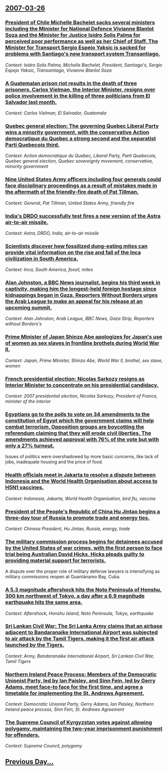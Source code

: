 ## [2007-03-26](/news/2007/03/26/index.md)

### [ President of Chile Michelle Bachelet sacks several ministers including the Minister for National Defence Vivianne Blanlot Soza and the Minister for Justice Isidro Solis Palma for perceived poor performance as well as her Chief of Staff. The Minister for Transport Sergio Espejo Yaksic is sacked for problems with Santiago's new transport system Transantiago. ](/news/2007/03/26/president-of-chile-michelle-bachelet-sacks-several-ministers-including-the-minister-for-national-defence-vivianne-blanlot-soza-and-the-mini.md)
_Context: Isidro Solis Palma, Michelle Bachelet, President, Santiago's, Sergio Espejo Yaksic, Transantiago, Vivianne Blanlot Soza_

### [ A Guatemalan prison riot results in the death of three prisoners. Carlos Vielman, the Interior Minister, resigns over police involvement in the killing of three politicians from El Salvador last month. ](/news/2007/03/26/a-guatemalan-prison-riot-results-in-the-death-of-three-prisoners-carlos-vielman-the-interior-minister-resigns-over-police-involvement-in.md)
_Context: Carlos Vielman, El Salvador, Guatemala_

### [ Quebec general election: The governing Quebec Liberal Party wins a minority government, with the conservative Action democratique du Quebec a strong second and the separatist Parti Quebecois third. ](/news/2007/03/26/quebec-general-election-the-governing-quebec-liberal-party-wins-a-minority-government-with-the-conservative-action-da-c-mocratique-du-qua-c-b.md)
_Context: Action democratique du Quebec, Liberal Party, Parti Quebecois, Quebec general election, Quebec sovereignty movement, conservative, minority government_

### [ Nine United States Army officers including four generals could face disciplinary proceedings as a result of mistakes made in the aftermath of the friendly-fire death of Pat Tillman. ](/news/2007/03/26/nine-united-states-army-officers-including-four-generals-could-face-disciplinary-proceedings-as-a-result-of-mistakes-made-in-the-aftermath.md)
_Context: General, Pat Tillman, United States Army, friendly fire_

### [ India's DRDO successfully test fires a new version of the Astra air-to-air missile. ](/news/2007/03/26/india-s-drdo-successfully-test-fires-a-new-version-of-the-astra-air-to-air-missile.md)
_Context: Astra, DRDO, India, air-to-air missile_

### [ Scientists discover how fossilized dung-eating mites can provide vital information on the rise and fall of the Inca civilization in South America. ](/news/2007/03/26/scientists-discover-how-fossilized-dung-eating-mites-can-provide-vital-information-on-the-rise-and-fall-of-the-inca-civilization-in-south-a.md)
_Context: Inca, South America, fossil, mites_

### [ Alan Johnston, a BBC News journalist, begins his third week in captivity, making him the longest-held foreign hostage since kidnappings began in Gaza. Reporters Without Borders urges the Arab League to make an appeal for his release at an upcoming summit. ](/news/2007/03/26/alan-johnston-a-bbc-news-journalist-begins-his-third-week-in-captivity-making-him-the-longest-held-foreign-hostage-since-kidnappings-beg.md)
_Context: Alan Johnston, Arab League, BBC News, Gaza Strip, Reporters without Borders's_

### [ Prime Minister of Japan Shinzo Abe apologizes for Japan's use of women as sex slaves in frontline brothels during World War II. ](/news/2007/03/26/prime-minister-of-japan-shinzo-abe-apologizes-for-japan-s-use-of-women-as-sex-slaves-in-frontline-brothels-during-world-war-ii.md)
_Context: Japan, Prime Minister, Shinzo Abe, World War II, brothel, sex slave, women_

### [ French presidential election: Nicolas Sarkozy resigns as Interior Minister to concentrate on his presidential candidacy. ](/news/2007/03/26/french-presidential-election-nicolas-sarkozy-resigns-as-interior-minister-to-concentrate-on-his-presidential-candidacy.md)
_Context: 2007 presidential election, Nicolas Sarkozy, President of France, minister of the interior_

### [ Egyptians go to the polls to vote on 34 amendments to the constitution of Egypt which the government claims will help combat terrorism. Opposition groups are boycotting the referendum claiming that they will erode civil liberties. The amendments achieved approval with 76% of the vote but with only a 27% turnout. ](/news/2007/03/26/egyptians-go-to-the-polls-to-vote-on-34-amendments-to-the-constitution-of-egypt-which-the-government-claims-will-help-combat-terrorism-opp.md)
Issues of politics were overshadowed by more basic concerns, like lack of jobs, inadequate housing and the price of food.

### [ Health officials meet in Jakarta to resolve a dispute between Indonesia and the World Health Organisation about access to H5N1 vaccines. ](/news/2007/03/26/health-officials-meet-in-jakarta-to-resolve-a-dispute-between-indonesia-and-the-world-health-organisation-about-access-to-h5n1-vaccines.md)
_Context: Indonesia, Jakarta, World Health Organisation, bird flu, vaccine_

### [ President of the People's Republic of China Hu Jintao begins a three-day tour of Russia to promote trade and energy ties. ](/news/2007/03/26/president-of-the-people-s-republic-of-china-hu-jintao-begins-a-three-day-tour-of-russia-to-promote-trade-and-energy-ties.md)
_Context: Chinese President, Hu Jintao, Russia, energy, trade_

### [ The military commission process begins for detainees accused by the United States of war crimes, with the first person to face trial being Australian David Hicks. Hicks pleads guilty to providing material support for terrorists.](/news/2007/03/26/the-military-commission-process-begins-for-detainees-accused-by-the-united-states-of-war-crimes-with-the-first-person-to-face-trial-being.md)
A dispute over the proper role of military defense lawyers is intensifying as military commissions reopen at Guantánamo Bay, Cuba.

### [ A 5.3 magnitude aftershock hits the Noto Peninsula of Honshu, 300 km northwest of Tokyo, a day after a 6.9 magnitude earthquake hits the same area. ](/news/2007/03/26/a-5-3-magnitude-aftershock-hits-the-noto-peninsula-of-honsha-300-km-northwest-of-tokyo-a-day-after-a-6-9-magnitude-earthquake-hits-the-s.md)
_Context: Aftershock, Honshu Island, Noto Peninsula, Tokyo, earthquake_

### [ Sri Lankan Civil War: The Sri Lanka Army claims that an airbase adjacent to Bandaranaike International Airport was subjected to air attack by the Tamil Tigers, making it the first air attack launched by the Tigers. ](/news/2007/03/26/sri-lankan-civil-war-the-sri-lanka-army-claims-that-an-airbase-adjacent-to-bandaranaike-international-airport-was-subjected-to-air-attack.md)
_Context: Army, Bandaranaike International Airport, Sri Lankan Civil War, Tamil Tigers_

### [ Northern Ireland Peace Process: Members of the Democratic Unionist Party, led by Ian Paisley, and Sinn Fein, led by Gerry Adams, meet face-to face for the first time, and agree a timetable for implementing the St. Andrews Agreement. ](/news/2007/03/26/northern-ireland-peace-process-members-of-the-democratic-unionist-party-led-by-ian-paisley-and-sinn-fa-c-in-led-by-gerry-adams-meet-face.md)
_Context: Democratic Unionist Party, Gerry Adams, Ian Paisley, Northern Ireland peace process, Sinn Fein, St. Andrews Agreement_

### [ The Supreme Council of Kyrgyzstan votes against allowing polygamy, maintaining the two-year imprisonment punishment for offenders. ](/news/2007/03/26/the-supreme-council-of-kyrgyzstan-votes-against-allowing-polygamy-maintaining-the-two-year-imprisonment-punishment-for-offenders.md)
_Context: Supreme Council, polygamy_

## [Previous Day...](/news/2007/03/25/index.md)

